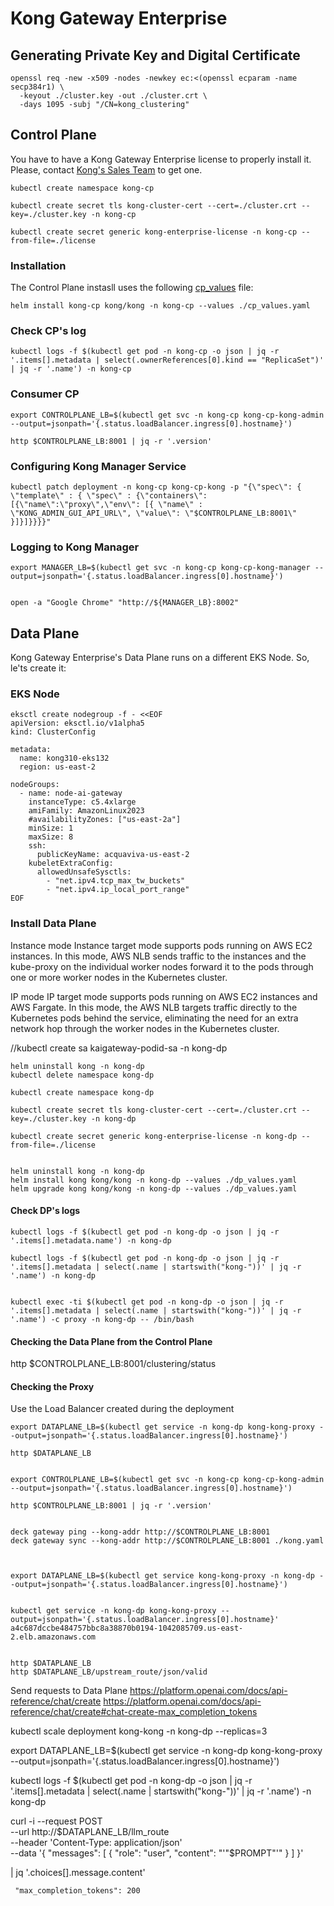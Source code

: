 # Kong Gateway Enterprise

## Generating Private Key and Digital Certificate
```
openssl req -new -x509 -nodes -newkey ec:<(openssl ecparam -name secp384r1) \
  -keyout ./cluster.key -out ./cluster.crt \
  -days 1095 -subj "/CN=kong_clustering"
```


## Control Plane

You have to have a Kong Gateway Enterprise license to properly install it. Please, contact [Kong's Sales Team](https://konghq.com/contact-sales) to get one.

```
kubectl create namespace kong-cp

kubectl create secret tls kong-cluster-cert --cert=./cluster.crt --key=./cluster.key -n kong-cp

kubectl create secret generic kong-enterprise-license -n kong-cp --from-file=./license
```

### Installation

The Control Plane instasll uses the following [cp_values](../kong/cp_values.yaml) file:

```
helm install kong-cp kong/kong -n kong-cp --values ./cp_values.yaml
```


### Check CP's log
```
kubectl logs -f $(kubectl get pod -n kong-cp -o json | jq -r '.items[].metadata | select(.ownerReferences[0].kind == "ReplicaSet")' | jq -r '.name') -n kong-cp
```

### Consumer CP
```
export CONTROLPLANE_LB=$(kubectl get svc -n kong-cp kong-cp-kong-admin --output=jsonpath='{.status.loadBalancer.ingress[0].hostname}')

http $CONTROLPLANE_LB:8001 | jq -r '.version'
```


### Configuring Kong Manager Service
```
kubectl patch deployment -n kong-cp kong-cp-kong -p "{\"spec\": { \"template\" : { \"spec\" : {\"containers\":[{\"name\":\"proxy\",\"env\": [{ \"name\" : \"KONG_ADMIN_GUI_API_URL\", \"value\": \"$CONTROLPLANE_LB:8001\" }]}]}}}}"
```


### Logging to Kong Manager
```
export MANAGER_LB=$(kubectl get svc -n kong-cp kong-cp-kong-manager --output=jsonpath='{.status.loadBalancer.ingress[0].hostname}')


open -a "Google Chrome" "http://${MANAGER_LB}:8002"
```

## Data Plane

Kong Gateway Enterprise's Data Plane runs on a different EKS Node. So, le'ts create it:

### EKS Node
```
eksctl create nodegroup -f - <<EOF
apiVersion: eksctl.io/v1alpha5
kind: ClusterConfig

metadata:
  name: kong310-eks132
  region: us-east-2

nodeGroups:
  - name: node-ai-gateway
    instanceType: c5.4xlarge
    amiFamily: AmazonLinux2023
    #availabilityZones: ["us-east-2a"]
    minSize: 1
    maxSize: 8
    ssh:
      publicKeyName: acquaviva-us-east-2
    kubeletExtraConfig:
      allowedUnsafeSysctls:
        - "net.ipv4.tcp_max_tw_buckets"
        - "net.ipv4.ip_local_port_range"
EOF
```

### Install Data Plane

Instance mode
Instance target mode supports pods running on AWS EC2 instances. In this mode, AWS NLB sends traffic to the instances and the kube-proxy on the individual worker nodes forward it to the pods through one or more worker nodes in the Kubernetes cluster.

IP mode
IP target mode supports pods running on AWS EC2 instances and AWS Fargate. In this mode, the AWS NLB targets traffic directly to the Kubernetes pods behind the service, eliminating the need for an extra network hop through the worker nodes in the Kubernetes cluster.





//kubectl create sa kaigateway-podid-sa -n kong-dp


```
helm uninstall kong -n kong-dp
kubectl delete namespace kong-dp

kubectl create namespace kong-dp

kubectl create secret tls kong-cluster-cert --cert=./cluster.crt --key=./cluster.key -n kong-dp

kubectl create secret generic kong-enterprise-license -n kong-dp --from-file=./license


helm uninstall kong -n kong-dp
helm install kong kong/kong -n kong-dp --values ./dp_values.yaml
helm upgrade kong kong/kong -n kong-dp --values ./dp_values.yaml
```


#### Check DP's logs

```
kubectl logs -f $(kubectl get pod -n kong-dp -o json | jq -r '.items[].metadata.name') -n kong-dp

kubectl logs -f $(kubectl get pod -n kong-dp -o json | jq -r '.items[].metadata | select(.name | startswith("kong-"))' | jq -r '.name') -n kong-dp


kubectl exec -ti $(kubectl get pod -n kong-dp -o json | jq -r '.items[].metadata | select(.name | startswith("kong-"))' | jq -r '.name') -c proxy -n kong-dp -- /bin/bash
```




#### Checking the Data Plane from the Control Plane
http $CONTROLPLANE_LB:8001/clustering/status


#### Checking the Proxy
Use the Load Balancer created during the deployment

```
export DATAPLANE_LB=$(kubectl get service -n kong-dp kong-kong-proxy --output=jsonpath='{.status.loadBalancer.ingress[0].hostname}')

http $DATAPLANE_LB
```









```

export CONTROLPLANE_LB=$(kubectl get svc -n kong-cp kong-cp-kong-admin --output=jsonpath='{.status.loadBalancer.ingress[0].hostname}')

http $CONTROLPLANE_LB:8001 | jq -r '.version'


deck gateway ping --kong-addr http://$CONTROLPLANE_LB:8001
deck gateway sync --kong-addr http://$CONTROLPLANE_LB:8001 ./kong.yaml



export DATAPLANE_LB=$(kubectl get service kong-kong-proxy -n kong-dp --output=jsonpath='{.status.loadBalancer.ingress[0].hostname}')


kubectl get service -n kong-dp kong-kong-proxy --output=jsonpath='{.status.loadBalancer.ingress[0].hostname}'
a4c687dccbe484757bbc8a38870b0194-1042085709.us-east-2.elb.amazonaws.com


http $DATAPLANE_LB
http $DATAPLANE_LB/upstream_route/json/valid

```














Send requests to Data Plane
https://platform.openai.com/docs/api-reference/chat/create
https://platform.openai.com/docs/api-reference/chat/create#chat-create-max_completion_tokens


kubectl scale deployment kong-kong -n kong-dp --replicas=3

export DATAPLANE_LB=$(kubectl get service -n kong-dp kong-kong-proxy --output=jsonpath='{.status.loadBalancer.ingress[0].hostname}')

kubectl logs -f $(kubectl get pod -n kong-dp -o json | jq -r '.items[].metadata | select(.name | startswith("kong-"))' | jq -r '.name') -n kong-dp


curl -i --request POST \
  --url http://$DATAPLANE_LB/llm_route \
  --header 'Content-Type: application/json' \
  --data '{
     "messages": [
       {
         "role": "user",
         "content": "'"$PROMPT"'"
       }
     ]
}'

 | jq '.choices[].message.content'



     "max_completion_tokens": 200



